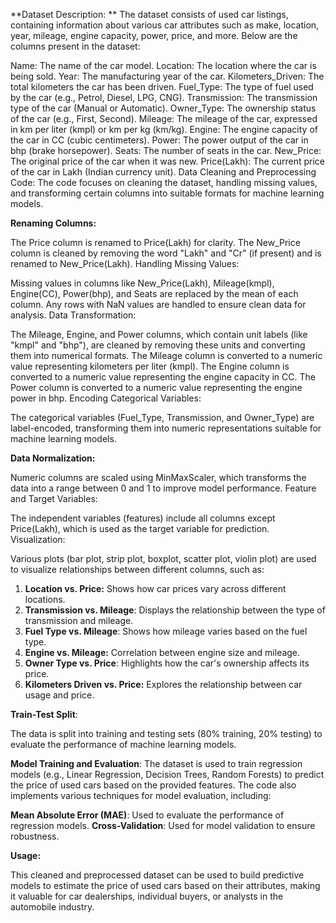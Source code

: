 **Dataset Description:
**
The dataset consists of used car listings, containing information about various car attributes such as make, location, year, mileage, engine capacity, power, price, and more. Below are the columns present in the dataset:

Name: The name of the car model.
Location: The location where the car is being sold.
Year: The manufacturing year of the car.
Kilometers_Driven: The total kilometers the car has been driven.
Fuel_Type: The type of fuel used by the car (e.g., Petrol, Diesel, LPG, CNG).
Transmission: The transmission type of the car (Manual or Automatic).
Owner_Type: The ownership status of the car (e.g., First, Second).
Mileage: The mileage of the car, expressed in km per liter (kmpl) or km per kg (km/kg).
Engine: The engine capacity of the car in CC (cubic centimeters).
Power: The power output of the car in bhp (brake horsepower).
Seats: The number of seats in the car.
New_Price: The original price of the car when it was new.
Price(Lakh): The current price of the car in Lakh (Indian currency unit).
Data Cleaning and Preprocessing Code:
The code focuses on cleaning the dataset, handling missing values, and transforming certain columns into suitable formats for machine learning models.

**Renaming Columns:**

The Price column is renamed to Price(Lakh) for clarity.
The New_Price column is cleaned by removing the word "Lakh" and "Cr" (if present) and is renamed to New_Price(Lakh).
Handling Missing Values:

Missing values in columns like New_Price(Lakh), Mileage(kmpl), Engine(CC), Power(bhp), and Seats are replaced by the mean of each column.
Any rows with NaN values are handled to ensure clean data for analysis.
Data Transformation:

The Mileage, Engine, and Power columns, which contain unit labels (like "kmpl" and "bhp"), are cleaned by removing these units and converting them into numerical formats.
The Mileage column is converted to a numeric value representing kilometers per liter (kmpl).
The Engine column is converted to a numeric value representing the engine capacity in CC.
The Power column is converted to a numeric value representing the engine power in bhp.
Encoding Categorical Variables:

The categorical variables (Fuel_Type, Transmission, and Owner_Type) are label-encoded, transforming them into numeric representations suitable for machine learning models.

**Data Normalization:**

Numeric columns are scaled using MinMaxScaler, which transforms the data into a range between 0 and 1 to improve model performance.
Feature and Target Variables:

The independent variables (features) include all columns except Price(Lakh), which is used as the target variable for prediction.
Visualization:

Various plots (bar plot, strip plot, boxplot, scatter plot, violin plot) are used to visualize relationships between different columns, such as:
1. **Location vs. Price:** Shows how car prices vary across different locations.
2. **Transmission vs. Mileage**: Displays the relationship between the type of transmission and mileage.
3. **Fuel Type vs. Mileage**: Shows how mileage varies based on the fuel type.
4. **Engine vs. Mileage:** Correlation between engine size and mileage.
5. **Owner Type vs. Price**: Highlights how the car's ownership affects its price.
6. **Kilometers Driven vs. Price:** Explores the relationship between car usage and price.

**Train-Test Split**:

The data is split into training and testing sets (80% training, 20% testing) to evaluate the performance of machine learning models.

**Model Training and Evaluation**:
The dataset is used to train regression models (e.g., Linear Regression, Decision Trees, Random Forests) to predict the price of used cars based on the provided features. The code also implements various techniques for model evaluation, including:

**Mean Absolute Error (MAE)**: Used to evaluate the performance of regression models.
**Cross-Validation**: Used for model validation to ensure robustness.

**Usage:**

This cleaned and preprocessed dataset can be used to build predictive models to estimate the price of used cars based on their attributes, making it valuable for car dealerships, individual buyers, or analysts in the automobile industry.







